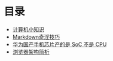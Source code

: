 # 目录

* [计算机小知识](./计算机小知识.md)
* [Markdown奇淫技巧](./MarkdownSkills.md)
* [华为国产手机芯片产的是 SoC 不是 CPU](./华为国产手机芯片SoC.md)
* [浏览器架构简析](./浏览器架构简析.md)
